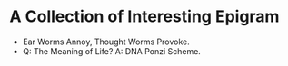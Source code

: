 # A Collection of Interesting Epigram

* Ear Worms Annoy, Thought Worms Provoke.
* Q: The Meaning of Life? A: DNA Ponzi Scheme.
